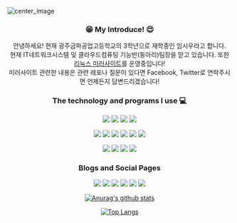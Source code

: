 ![center_image](https://user-images.githubusercontent.com/62188180/105588933-ff250c00-5dd4-11eb-8ed4-ccf7e424b1ed.png)   

### <p align="center">😁 My Introduce! 😍</p>
<p align="center"> 안녕하세요! 현재 광주금파공업고등학교의 3학년으로 재학중인 임시우라고 합니다.<br>
  현재 IT네트워크시스템 및 클라우드컴퓨팅 기능반(동아리)팀장을 맏고 있습니다. 또한 <a href="https://mirror.anigil.com">리눅스 미러사이트</a>를 운영중입니다!<br>
  미러사이트 관련한 내용은 관련 레포나 질문이 있다면 Facebook, Twitter로 연락주시면 언제든지 답변드리겠습니다!
<p>   


### <p align="center">The technology and programs I use 💻</p>
<p align="center">
  <a href="https://aws.amazon.com"><img src="https://img.shields.io/badge/Amazon_AWS-232F3E?style=flat-square&logo=Amazon AWS&logoColor=white"/></a>
  <a href="https://www.vmware.com"><img src="https://img.shields.io/badge/VMware-607078?style=flat-square&logo=VMware&logoColor=white"/></a>
  <a href="https://visualstudio.microsoft.com"><img src="https://img.shields.io/badge/Visual Studio Code-007ACC?style=flat-square&logo=Visual Studio Code&logoColor=white"/></a>
  <a href="https://www.cisco.com"><img src="https://img.shields.io/badge/Cisco-1BA0D7?style=flat-square&logo=Cisco&logoColor=white"/></a>
</p>
<p align="center">
  <a href="https://www.debian.org"><img src="https://img.shields.io/badge/Debian-A81D33?style=flat-square&logo=Debian&logoColor=white"/></a>
  <a href="https://www.centos.org"><img src="https://img.shields.io/badge/CentOS-262577?style=flat-square&logo=CentOS&logoColor=white"/></a>
  <a href="https://ubuntu.com"><img src="https://img.shields.io/badge/Ubuntu-E95420?style=flat-square&logo=Ubuntu&logoColor=white"/></a>
  <a href="https://www.kali.org"><img src="https://img.shields.io/badge/Kali Linux-557C94?style=flat-square&logo=Kali Linux&logoColor=white"/></a>
  <a href="https://archlinux.org"><img src="https://img.shields.io/badge/Arch Linux-1793D1?style=flat-square&logo=Arch Linux&logoColor=white"/></a>
  <a href="https://mxlinux.org"><img src="https://img.shields.io/badge/MX Linux-000000?style=flat-square&logo=MX Linux&logoColor=white"/></a>
</p>
<p align="center">
  <img src="https://img.shields.io/badge/Python-3766AB?style=flat-square&logo=Python&logoColor=white"/>
  <img src="https://img.shields.io/badge/C-A8B9CC?style=flat-square&logo=C&logoColor=white"/>
  <img src="https://img.shields.io/badge/C++-00599C?style=flat-square&logo=C++&logoColor=white"/>
  <img src="https://img.shields.io/badge/HTML5-E34F26?style=flat-square&logo=HTML5&logoColor=white"/>
</p>

### <p align="center">Blogs and Social Pages</p>
<p align="center">
  <img src="https://img.shields.io/badge/Blog(Tistory)-FF5722?style=flat-square&logo=Blogger&logoColor=white"/>
  <img src="https://img.shields.io/badge/Facebook-1877F2?style=flat-square&logo=Facebook&logoColor=white"/>
  <img src="https://img.shields.io/badge/Twitter-1DA1F2?style=flat-square&logo=Twitter&logoColor=white"/>
  <img src="https://img.shields.io/badge/Instagram-E4405F?style=flat-square&logo=Instagram&logoColor=white"/>
  <img src="https://img.shields.io/badge/Kakao Profile Chat-FFCD00?style=flat-square&logo=Kakao&logoColor=white"/>
  <img src="https://img.shields.io/badge/Discord-7289DA?style=flat-square&logo=Discord&logoColor=white"/>
</p>

<p align="center"><a href="https://github.com/anuraghazra/github-readme-stats"><img src="https://github-readme-stats.vercel.app/api?username=Ani-Gil" alt="Anurag&#39;s github stats"></a></p>
<p align="center"><a href="https://github.com/anuraghazra/github-readme-stats"><img src="https://github-readme-stats.vercel.app/api/top-langs/?username=Ani-Gil&amp;layout=compact" alt="Top Langs"></a></p>
